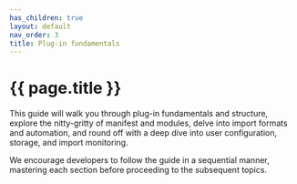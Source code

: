 ```yaml
---
has_children: true
layout: default
nav_order: 3
title: Plug-in fundamentals
---
```


# {{ page.title }}

This guide will walk you through plug-in fundamentals and structure, explore the nitty-gritty of manifest and modules, delve into import formats and automation, and round off with a deep dive into user configuration, storage, and import monitoring.

We encourage developers to follow the guide in a sequential manner, mastering each section before proceeding to the subsequent topics.
